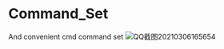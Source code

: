# Command_Set
And convenient cmd command set
![QQ截图20210306165654](https://user-images.githubusercontent.com/46476637/110226006-f53f0e80-7f25-11eb-8de0-3a8388e07a3d.png)
